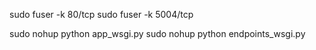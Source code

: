 sudo fuser -k 80/tcp
sudo fuser -k 5004/tcp

sudo nohup python app_wsgi.py 
sudo nohup python endpoints_wsgi.py 


